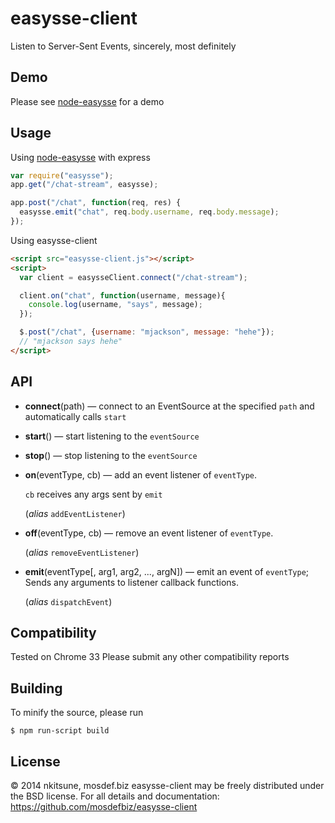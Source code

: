easysse-client
==============

Listen to Server-Sent Events, sincerely, most definitely


Demo
----

Please see [node-easysse][server] for a demo


Usage
-----

Using [node-easysse][server] with express

```js
var require("easysse");
app.get("/chat-stream", easysse);

app.post("/chat", function(req, res) {
  easysse.emit("chat", req.body.username, req.body.message);
});
```

Using easysse-client

```html
<script src="easysse-client.js"></script>
<script>
  var client = easysseClient.connect("/chat-stream");

  client.on("chat", function(username, message){
    console.log(username, "says", message);
  });

  $.post("/chat", {username: "mjackson", message: "hehe"});
  // "mjackson says hehe"
</script>
```


API
---

* **connect**(path) &mdash; connect to an EventSource at the specified `path`
  and automatically calls `start`

* **start**() &mdash; start listening to the `eventSource`

* **stop**() &mdash; stop listening to the `eventSource`

* **on**(eventType, cb) &mdash; add an event listener of
  `eventType`.

  `cb` receives any args sent by `emit`

  (*alias* `addEventListener`)

* **off**(eventType, cb) &mdash; remove an event listener of
  `eventType`.

  (*alias* `removeEventListener`)

* **emit**(eventType[, arg1, arg2, ..., argN]) &mdash; emit an event of
  `eventType`; Sends any arguments to listener callback functions.

  (*alias* `dispatchEvent`)


Compatibility
-------------

Tested on Chrome 33
Please submit any other compatibility reports


Building
--------

To minify the source, please run

```text
$ npm run-script build
```


License
-------

&copy; 2014 nkitsune, mosdef.biz
easysse-client may be freely distributed under the BSD license.
For all details and documentation:
https://github.com/mosdefbiz/easysse-client

[server]: https://github.com/mosdefbiz/node-easysse
